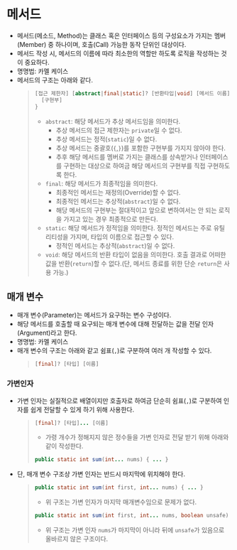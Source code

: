 # 메서드
- 메서드(메소드, Method)는 클래스 혹은 인터페이스 등의 구성요소가 가지는 멤버(Member) 중 하나이며, 호출(Call) 가능한 동작 단위인 대상이다.
- 메서드 작성 시, 메서드의 이름에 따라 최소한의 역할만 하도록 로직을 작성하는 것이 중요하다.
- 명명법: 카멜 케이스
- 메서드의 구조는 아래와 같다.
    >```java
    > [접근 제한자] [abstract|final|static]? [반환타입|void] [메서드 이름] ([매개 변수,...]?) {
    >   [구현부]
    > } 
    >```
    > - `abstract`: 해당 메서드가 추상 메서드임을 의미한다. 
    >   - 추상 메서드의 접근 제한자는 `private`일 수 없다.
    >   - 추상 메서드는 정적(`static`)일 수 없다.
    >   - 추상 메서드는 중괄호(`{`,`}`)를 포함한 구현부를 가지지 않아야 한다.
    >   - 추후 해당 메서드를 멤버로 가지는 클래스를 상속받거나 인터페이스를 구현하는 대상으로 하여금 해당 메서드의 구현부를 직접 구현하도록 한다.
    > - `final`: 해당 메서드가 최종적임을 의미한다.
    >   - 최종적인 메서드는 재정의(Override)할 수 없다.
    >   - 최종적인 메서드는 추상적(`abstract`)일 수 없다.
    >   - 해당 메서드의 구현부는 절대적이고 앞으로 변하여서는 안 되는 로직을 가지고 있는 경우 최종적으로 만든다.
    > - `static`: 해당 메서드가 정적임을 의미한다. 정적인 메서드는 주로 유틸리티성을 가지며, 타입의 이름으로 접근할 수 있다.
    >   - 정적인 메서드는 추상적(`abstract`)일 수 없다.
    > - `void`: 해당 메서드의 반환 타입이 없음을 의미한다. 호출 결과로 어떠한 값을 반환(`return`)할 수 없다.(단, 메서드 종료를 위한 단순 `return`은 사용 가능.)

## 매개 변수
- 매개 변수(Parameter)는 메서드가 요구하는 변수 구성이다.
- 해당 메서드를 호출할 때 요구되는 매개 변수에 대해 전달하는 값을 전달 인자(Argument)라고 한다.
- 명명법: 카멜 케이스
- 매개 변수의 구조는 아래와 같고 쉼표(`,`)로 구분하여 여러 개 작성할 수 있다.
  >```java
  > [final]? [타입] [이름] 
  >```

### 가변인자
- 가변 인자는 실질적으로 배열이지만 호출자로 하여금 단순히 쉼표(`,`)로 구분하여 인자를 쉽게 전달할 수 있게 하기 위해 사용한다.
  >```java
  > [final]? [타입]... [이름] 
  >```
  > - 가령 개수가 정해지지 않은 정수들을 가변 인자로 전달 받기 위해 아래와 같이 작성한다.
  >```java
  > public static int sum(int... nums) { ... } 
  >```
- 단, 매개 변수 구조상 가변 인자는 반드시 마지막에 위치해야 한다.
  >```java
  > public static int sum(int first, int... nums) { ... } 
  >```
  > - 위 구조는 가변 인자가 마지막 매개변수임으로 문제가 없다.
  >```java
  > public static int sum(int first, int... nums, boolean unsafe) { ... } 
  >```
  > - 위 구조는 가변 인자 `nums`가 마지막이 아니라 뒤에 `unsafe`가 있음으로 올바르지 않은 구조이다.

